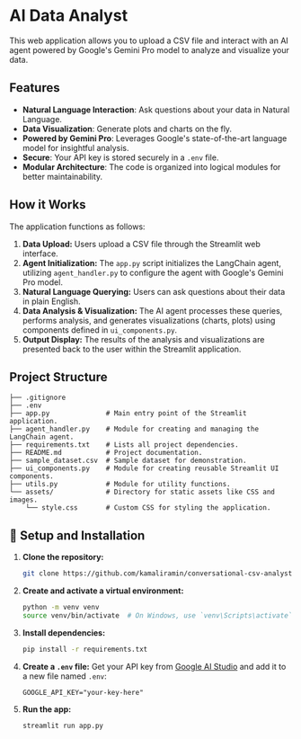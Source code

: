 # AI Data Analyst

This web application allows you to upload a CSV file and interact with an AI agent powered by Google's Gemini Pro model to analyze and visualize your data.

## Features

-   **Natural Language Interaction**: Ask questions about your data in Natural Language.
-   **Data Visualization**: Generate plots and charts on the fly.
-   **Powered by Gemini Pro**: Leverages Google's state-of-the-art language model for insightful analysis.
-   **Secure**: Your API key is stored securely in a `.env` file.
-   **Modular Architecture**: The code is organized into logical modules for better maintainability.

## How it Works

The application functions as follows:
1.  **Data Upload:** Users upload a CSV file through the Streamlit web interface.
2.  **Agent Initialization:** The `app.py` script initializes the LangChain agent, utilizing `agent_handler.py` to configure the agent with Google's Gemini Pro model.
3.  **Natural Language Querying:** Users can ask questions about their data in plain English.
4.  **Data Analysis & Visualization:** The AI agent processes these queries, performs analysis, and generates visualizations (charts, plots) using components defined in `ui_components.py`.
5.  **Output Display:** The results of the analysis and visualizations are presented back to the user within the Streamlit application.

## Project Structure

```
├── .gitignore
├── .env
├── app.py              # Main entry point of the Streamlit application.
├── agent_handler.py    # Module for creating and managing the LangChain agent.
├── requirements.txt    # Lists all project dependencies.
├── README.md           # Project documentation.
├── sample_dataset.csv  # Sample dataset for demonstration.
├── ui_components.py    # Module for creating reusable Streamlit UI components.
├── utils.py            # Module for utility functions.
└── assets/             # Directory for static assets like CSS and images.
    └── style.css       # Custom CSS for styling the application.
```

## 🚀 Setup and Installation

1.  **Clone the repository:**
    ```bash
    git clone https://github.com/kamaliramin/conversational-csv-analyst.git
    ```

1.  **Create and activate a virtual environment:**
    ```bash
    python -m venv venv
    source venv/bin/activate  # On Windows, use `venv\Scripts\activate`
    ```

2.  **Install dependencies:**
    ```bash
    pip install -r requirements.txt
    ```

3.  **Create a `.env` file:**
    Get your API key from [Google AI Studio](https://aistudio.google.com/app/apikey) and add it to a new file named `.env`:
    ```
    GOOGLE_API_KEY="your-key-here"
    ```

4.  **Run the app:**
    ```bash
    streamlit run app.py
